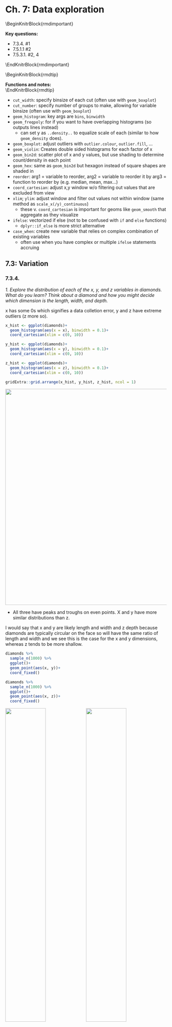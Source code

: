 


# Ch. 7: Data exploration

\BeginKnitrBlock{rmdimportant}<div class="rmdimportant">**Key questions:**  
  
* 7.3.4. #1
* 7.5.1.1 #2
* 7.5.3.1. #2, 4</div>\EndKnitrBlock{rmdimportant}

\BeginKnitrBlock{rmdtip}<div class="rmdtip">**Functions and notes:**</div>\EndKnitrBlock{rmdtip}

* `cut_width`: specify binsize of each cut (often use with `geom_boxplot`)
* `cut_number`:  specify number of groups to make, allowing for variable binsize (often use with `geom_boxplot`)
* `geom_histogram`: key args are `bins`, `binwidth`
* `geom_freqpoly`: for if you want to have overlapping histograms (so outputs lines instead)
    + can set y as `..density..` to equalize scale of each (similar to how `geom_density` does).
* `geom_boxplot`: adjust outliers with `outlier.colour`, `outlier.fill`, ...
* `geom_violin`: Creates double sided histograms for each factor of x
* `geom_bin2d`: scatter plot of x and y values, but use shading to determine count/density in each point
* `geom_hex`: same as `geom_bin2d` but hexagon instead of square shapes are shaded in
* `reorder`: arg1 = variable to reorder, arg2 = variable to reorder it by arg3 = function to reorder by (e.g. median, mean, max...)
* `coord_cartesian`: adjust x,y window w/o filtering out values that are excluded from view
* `xlim`; `ylim`: adjust window and filter out values not within window (same method as `scale_x(/y)_continuous`)
    + these v. `coord_cartesian` is important for geoms like `geom_smooth` that aggregate as they visualize
* `ifelse`: vectorized if else (not to be confused with `if` and `else` functions)
    + `dplyr::if_else` is more strict alternative
* `case_when`: create new variable that relies on complex combination of existing variables
    + often use when you have complex or multiple `ifelse` statements accruing

## 7.3: Variation

### 7.3.4.

*1. Explore the distribution of each of the x, y, and z variables in diamonds. What do you learn? Think about a diamond and how you might decide which dimension is the length, width, and depth.*  

x has some 0s which signifies a data colletion error, y and z have extreme outliers (z more so).


```r
x_hist <- ggplot(diamonds)+
  geom_histogram(aes(x = x), binwidth = 0.1)+
  coord_cartesian(xlim = c(0, 10))

y_hist <- ggplot(diamonds)+
  geom_histogram(aes(x = y), binwidth = 0.1)+
  coord_cartesian(xlim = c(0, 10))

z_hist <- ggplot(diamonds)+
  geom_histogram(aes(x = z), binwidth = 0.1)+
  coord_cartesian(xlim = c(0, 10))

gridExtra::grid.arrange(x_hist, y_hist, z_hist, ncol = 1)
```

<img src="07-exploratory-data-analysis_files/figure-html/unnamed-chunk-3-1.png" width="672" />

* All three have peaks and troughs on even points. X and y have more similar distributions than z.

I would say that x and y are likely length and width and z depth because diamonds are typically circular on the face so will have the same ratio of length and width and we see this is the case for the x and y dimensions, whereas z tends to be more shallow.

```r
diamonds %>% 
  sample_n(1000) %>% 
  ggplot()+
  geom_point(aes(x, y))+
  coord_fixed()

diamonds %>% 
  sample_n(1000) %>% 
  ggplot()+
  geom_point(aes(x, z))+
  coord_fixed()
```

<img src="07-exploratory-data-analysis_files/figure-html/unnamed-chunk-4-1.png" width="50%" /><img src="07-exploratory-data-analysis_files/figure-html/unnamed-chunk-4-2.png" width="50%" />

*2. Explore the distribution of price. Do you discover anything unusual or surprising? (Hint: Carefully think about the binwidth and make sure you try a wide range of values.)*  


```r
ggplot(diamonds)+
  geom_histogram(aes(x = price), binwidth=10)
```

<img src="07-exploratory-data-analysis_files/figure-html/unnamed-chunk-5-1.png" width="672" />

Price is right skewed.

Also notice that from ~1450 to ~1550 there are diamonds.


```r
ggplot(diamonds)+
  geom_histogram(aes(x = price), binwidth = 5)+coord_cartesian(xlim = c(1400,1600))
```

<img src="07-exploratory-data-analysis_files/figure-html/unnamed-chunk-6-1.png" width="672" />

*3. How many diamonds are 0.99 carat? How many are 1 carat? What do you think is the cause of the difference?*  


```r
filter(diamonds, carat == 0.99) %>% 
  count()
```

```
## # A tibble: 1 x 1
##       n
##   <int>
## 1    23
```

```r
filter(diamonds, carat == 1) %>% 
  count()
```

```
## # A tibble: 1 x 1
##       n
##   <int>
## 1  1558
```

For visual scale.

```r
ggplot(diamonds)+
  geom_histogram(aes(x=carat), binwidth=.01)+
  coord_cartesian(xlim=c(.99,1))
```

<img src="07-exploratory-data-analysis_files/figure-html/unnamed-chunk-8-1.png" width="672" />

The difference may be caused by jewlers rounding-up because people want to buy '1' carat diamonds not 0.99 carat diamonds. It could also be that some listings are simpoly only in integers^[not necessarily rounding one way or the other.].

*4.Compare and contrast `coord_cartesian()` vs `xlim()` or `ylim()` when zooming in on a histogram. What happens if you leave binwidth unset? What happens if you try and zoom so only half a bar shows?*  

`coord_cartesian` does not change data ust window view where as `xlim` and `ylim` will get rid of data outside of domain^[This is especially important when building things like boxplots whose graphs depend on all points in the graph.].


## 7.4: Missing values

### 7.4.1.

*1. What happens to missing values in a histogram? What happens to missing values in a bar chart? Why is there a difference?*  

With numeric data they both filter out NAs, though for categorical / character variables the `barplot` will create a seperate olumn with the category. This is because `NA` can just be thought of as another category though it is difficulty to place it within a distribution of values.

Treats these the same.

```r
mutate(diamonds, carattest=ifelse(carat<1.5 & carat>.7, NA, carat)) %>% 
  ggplot() +
  geom_histogram(aes(x=carattest))
```

```
## `stat_bin()` using `bins = 30`. Pick better value with `binwidth`.
```

```
## Warning: Removed 20543 rows containing non-finite values (stat_bin).
```

<img src="07-exploratory-data-analysis_files/figure-html/unnamed-chunk-9-1.png" width="672" />

```r
mutate(diamonds, carattest=ifelse(carat<1.5 & carat>.7, NA, color)) %>% 
  ggplot() +
  geom_bar(aes(x=carattest))
```

```
## Warning: Removed 20543 rows containing non-finite values (stat_count).
```

<img src="07-exploratory-data-analysis_files/figure-html/unnamed-chunk-9-2.png" width="672" />

For character than it creates a new bar for `NA`s

```r
mutate(diamonds, carattest=ifelse(carat<1.5 & carat>.7, NA, color)) %>% 
  ggplot() +
  geom_bar(aes(x = as.character(carattest)))
```

<img src="07-exploratory-data-analysis_files/figure-html/unnamed-chunk-10-1.png" width="672" />

*2. What does na.rm = TRUE do in `mean()` and `sum()`?*  
  
Filters it out of the vector of values.  

## 7.5: Covariation

### 7.5.1.1.

*1. Use what you've learned to improve the visualisation of the departure times of cancelled vs. non-cancelled flights.*  

Looks like while non-cancelled flights happen at similar frequency in mornings and evenings, cancelled flights happen at a greater frequency in the evenings.


```r
nycflights13::flights %>% 
  mutate(
    cancelled = is.na(dep_time),
    sched_hour = sched_dep_time %/% 100,
    sched_min = sched_dep_time %% 100,
    sched_dep_time = sched_hour + sched_min / 60
  ) %>% 
  ggplot(mapping = aes(x=sched_dep_time, y=..density..)) + 
  geom_freqpoly(mapping = aes(colour = cancelled), binwidth = .25)+
  xlim(c(5,25))
```

```
## Warning: Removed 1 rows containing non-finite values (stat_bin).
```

```
## Warning: Removed 4 rows containing missing values (geom_path).
```

<img src="07-exploratory-data-analysis_files/figure-html/unnamed-chunk-11-1.png" width="672" />

Let's look at the same plot but smooth the distributions to make the pattern easier to see.

```r
nycflights13::flights %>% 
  mutate(
    cancelled = is.na(dep_time),
    sched_hour = sched_dep_time %/% 100,
    sched_min = sched_dep_time %% 100,
    sched_dep_time = sched_hour + sched_min / 60
  ) %>% 
  ggplot(mapping = aes(x=sched_dep_time)) + 
  geom_density(mapping = aes(fill = cancelled), alpha = 0.30)+
  xlim(c(5,25))
```

```
## Warning: Removed 1 rows containing non-finite values (stat_density).
```

<img src="07-exploratory-data-analysis_files/figure-html/unnamed-chunk-12-1.png" width="672" />


*2.What variable in the diamonds dataset is most important for predicting the price of a diamond? How is that variable correlated with cut? Why does the combination of those two relationships lead to lower quality diamonds being more expensive?*  
  
`carat` is the most important for predicting price.

```r
cor(diamonds$price, select(diamonds, carat, depth, table, x, y, z))
```

```
##          carat      depth     table         x         y         z
## [1,] 0.9215913 -0.0106474 0.1271339 0.8844352 0.8654209 0.8612494
```

fair `cut` seem to associate with a higher `carat` thus while lower quality diamonds may be selling for more that is being driven by the `carat` of the diamond (the most important factor in `price`) and the quality simply cannot offset this.


```r
ggplot(data = diamonds, aes(x = cut, y = carat))+
  geom_boxplot()+
  coord_flip()
```

<img src="07-exploratory-data-analysis_files/figure-html/unnamed-chunk-14-1.png" width="672" />

*3.Install the `ggstance` package, and create a horizontal boxplot. How does this compare to using `coord_flip()`?*  


```r
ggplot(diamonds)+
  ggstance::geom_boxploth(aes(x = carat, y = cut))

ggplot(diamonds)+
  geom_boxplot(aes(x = cut, y = carat))+
  coord_flip()
```

<img src="07-exploratory-data-analysis_files/figure-html/unnamed-chunk-15-1.png" width="50%" /><img src="07-exploratory-data-analysis_files/figure-html/unnamed-chunk-15-2.png" width="50%" />

* Looks like it does the exact same thing as flipping `x` and `y` and using `coord_flip()`

*4. One problem with boxplots is that they were developed in an era of much smaller datasets and tend to display a prohibitively large number of "outlying values". One approach to remedy this problem is the letter value plot. Install the lvplot package, and try using `geom_lv()` to display the distribution of `price` vs `cut`. What do you learn? How do you interpret the plots?*  

I found [this](https://stats.stackexchange.com/questions/301159/understanding-and-interpreting-letter-value-boxplots) helpful  

This produces a 'letter-value' boxplot which means that in the first box you have the middle ~1/2 of data, then in the adoining boxes the next ~1/4, so within the middle 3 boxes you have the middle ~3/4 of data, next two boxes is ~7/8ths, then ~15/16th etc.


```r
set.seed(1234)
a <- diamonds %>% 
  ggplot()+
  lvplot::geom_lv(aes(x = cut, y = price))

set.seed(1234)
b <- diamonds %>% 
  ggplot()+
  geom_boxplot(aes(x = cut, y = price))
```

Perhaps a helpful way to understand this is to see what it looks like at different specified 'k' values (which)

You can see the letters when you add `fill = ..LV..` to the aesthetic.


```r
diamonds %>% 
  ggplot()+
  lvplot::geom_lv(aes(x = cut, y = price, alpha = ..LV..), fill = "blue")+
  scale_alpha_discrete(range = c(0.7, 0))
```

```
## Warning: Using alpha for a discrete variable is not advised.
```

```r
diamonds %>% 
  ggplot()+
  lvplot::geom_lv(aes(x = cut, y = price, fill = ..LV..))
```

<img src="07-exploratory-data-analysis_files/figure-html/unnamed-chunk-17-1.png" width="50%" /><img src="07-exploratory-data-analysis_files/figure-html/unnamed-chunk-17-2.png" width="50%" />

Letters represent 'median', 'fourths', 'eights'...

*5. Compare and contrast `geom_violin()` with a facetted `geom_histogram()`, or a coloured `geom_freqpoly()`. What are the pros and cons of each method?*  


```r
ggplot(diamonds,aes(x = cut, y = carat))+
  geom_violin()

ggplot(diamonds,aes(colour = cut, x = carat, y = ..density..))+
  geom_freqpoly()
```

```
## `stat_bin()` using `bins = 30`. Pick better value with `binwidth`.
```

```r
ggplot(diamonds, aes(x = carat, y = ..density..))+
  geom_histogram()+
  facet_wrap(~cut)
```

```
## `stat_bin()` using `bins = 30`. Pick better value with `binwidth`.
```

<img src="07-exploratory-data-analysis_files/figure-html/unnamed-chunk-18-1.png" width="33%" /><img src="07-exploratory-data-analysis_files/figure-html/unnamed-chunk-18-2.png" width="33%" /><img src="07-exploratory-data-analysis_files/figure-html/unnamed-chunk-18-3.png" width="33%" />

I like how `geom_freqpoly` has points directly overlaying but it can also be tough to read some, and the lines can overlap and be tough to tell apart, you also have to specify `density` for this and `geom_histogram` whereas for `geom_violin` it is the default. The tails in `geom_violin` can be easy to read but they also pull these for each of the of the values whereas by faceting `geomo_histogram` and setting `scales = "free"` you can have independent scales. I think the biggest advantage of the histogram is that it is the most familiar so people will know what you're looking at.

*6. If you have a small dataset, it's sometimes useful to use `geom_jitter()` to see the relationship between a continuous and categorical variable. The ggbeeswarm package provides a number of methods similar to `geom_jitter()`. List them and briefly describe what each one does.*  


```r
ggplot(mpg, aes(x = displ, y = cty, color = drv))+
  geom_point()    

ggplot(mpg, aes(x = displ, y = cty, color = drv))+
  geom_jitter()

ggplot(mpg, aes(x = displ, y = cty, color = drv))+
  geom_beeswarm()
```

```
## Warning in f(...): The default behavior of beeswarm has changed in version
## 0.6.0. In versions <0.6.0, this plot would have been dodged on the y-
## axis. In versions >=0.6.0, grouponX=FALSE must be explicitly set to group
## on y-axis. Please set grouponX=TRUE/FALSE to avoid this warning and ensure
## proper axis choice.
```

```r
ggplot(mpg, aes(x = displ, y = cty, color = drv))+
  geom_quasirandom()
```

```
## Warning in f(...): The default behavior of beeswarm has changed in version
## 0.6.0. In versions <0.6.0, this plot would have been dodged on the y-
## axis. In versions >=0.6.0, grouponX=FALSE must be explicitly set to group
## on y-axis. Please set grouponX=TRUE/FALSE to avoid this warning and ensure
## proper axis choice.
```

<img src="07-exploratory-data-analysis_files/figure-html/unnamed-chunk-19-1.png" width="25%" /><img src="07-exploratory-data-analysis_files/figure-html/unnamed-chunk-19-2.png" width="25%" /><img src="07-exploratory-data-analysis_files/figure-html/unnamed-chunk-19-3.png" width="25%" /><img src="07-exploratory-data-analysis_files/figure-html/unnamed-chunk-19-4.png" width="25%" />

`geom_jitter` is similar to `geom_point` but it provides random noise to the points. You can control these with the `width` and `height` arguments. This is valuable as it allows you to better see points that may overlap one another. `geom_beeswarm` adds variation in a uniform pattern by default across only the x-axis. `geom-quasirandom` also defaults to distributing the points across the x-axis however it produces quasi-random variation, <span style="color:green">'quasi'</span> because it looks as though points follow some interrelationship^[Would need to read documentation for details.] and if you run the plot multiple times you will get the exact same plot whereas for `geom_jitter` you will get a slightly different plot each time. To see the differences between `geom_beeswarm` and geom_quasirandom` it's helpful to look at the plots above, but holding the y value constant at 1.


```r
plot_orig <- ggplot(mpg, aes(x = displ, y = cty, color = drv))+
  geom_point()

plot_bees <- ggplot(mpg, aes(x = 1, y = cty, color = drv))+
  geom_beeswarm()

plot_quasi <- ggplot(mpg, aes(x = 1, y = cty, color = drv))+
  geom_quasirandom()

gridExtra::grid.arrange(plot_orig, plot_bees, plot_quasi, ncol = 1)
```

<img src="07-exploratory-data-analysis_files/figure-html/unnamed-chunk-20-1.png" width="672" />

### 7.5.2.1.

*1. How could you rescale the count dataset above to more clearly show the distribution of cut within colour, or colour within cut?*  
  
Proportion cut in color:  (change `group_by()` to `group_by(cut, color)` to set-up the converse)

```r
cut_in_color_graph <- diamonds %>% 
  group_by(color, cut) %>% 
  summarise(n = n()) %>% 
  mutate(proportion_cut_in_color = n/sum(n)) %>%
  ggplot(aes(x = color, y = cut))+
  geom_tile(aes(fill = proportion_cut_in_color))+
  labs(fill = "proportion\ncut in color")

cut_in_color_graph
```

<img src="07-exploratory-data-analysis_files/figure-html/unnamed-chunk-21-1.png" width="672" />

This makes it clear that `ideal` cuts dominate the proportions of multiple colors, not ust G ^[I though am only so-so about this visualization with `geom_tile`...]
  
*2. Use `geom_tile()` together with dplyr to explore how average flight delays vary by destination and month of year. What makes the plot difficult to read? How could you improve it?*

I improved the original graph by adding in a filter so that only destinations that received over 10000 flights were included:

```r
flights %>% 
  group_by(dest, month) %>% 
  summarise(delay_mean = mean(dep_delay, na.rm=TRUE), 
            n = n()) %>% 
  mutate(sum_n = sum(n)) %>% 
  select(dest, month, delay_mean, n, sum_n) %>% 
  as.data.frame() %>% 
  filter(dest == "ABQ") %>% 
  #the sum on n will be at the dest level here
  filter(sum_n > 30) %>% 
  ggplot(aes(x = as.factor(month), y = dest, fill = delay_mean))+
  geom_tile()
```

<img src="07-exploratory-data-analysis_files/figure-html/unnamed-chunk-22-1.png" width="672" />

Another way to improve it may be to group the destinations into regions. This also will prevent you from filtering out data. We aren't given region information, but we do have lat and long points in the `airports` dataset. See [Appendix] for notes  
  
*3. Why is it slightly better to use `aes(x = color, y = cut)` rather than `aes(x = cut, y = color)` in the example above?*  

If you're comparing the proportion of cut in color and want to be looking at how the specific cut proportion is changing, it may easier to view this while looking left to right vs. down to up. Compare the two plots below.


```r
cut_in_color_graph

cut_in_color_graph+
  coord_flip()
```

<img src="07-exploratory-data-analysis_files/figure-html/unnamed-chunk-23-1.png" width="50%" /><img src="07-exploratory-data-analysis_files/figure-html/unnamed-chunk-23-2.png" width="50%" />


### 7.5.3.

Two-d histograms

```r
smaller <- diamonds %>% 
  filter(carat < 3)

ggplot(data = smaller) +
  geom_hex(mapping = aes(x = carat, y = price))

#can change bin number
ggplot(data = smaller) +
  geom_bin2d(mapping = aes(x = carat, y = price), bins = c(30, 30))

# #or binwidth (roughly equivalent chart would be created)
# ggplot(data = smaller) +
#   geom_bin2d(mapping = aes(x = carat, y = price), binwidth = c(.1, 1000))
```

<img src="07-exploratory-data-analysis_files/figure-html/unnamed-chunk-24-1.png" width="50%" /><img src="07-exploratory-data-analysis_files/figure-html/unnamed-chunk-24-2.png" width="50%" />

Binned boxplots, violins, and lvs


```r
#split by width
ggplot(smaller, aes(x = carat, y = price))+
  geom_boxplot(aes(group = cut_width(carat, 0.1)))

#split to get approximately same number in each box with cut_number()
ggplot(smaller, aes(x = carat, y = price))+
  geom_boxplot(aes(group = cut_number(carat, 20)))
```

<img src="07-exploratory-data-analysis_files/figure-html/unnamed-chunk-25-1.png" width="50%" /><img src="07-exploratory-data-analysis_files/figure-html/unnamed-chunk-25-2.png" width="50%" />

These methods don't seem to work quite as well with violin plots or letter value plots:

```r
##violin
ggplot(smaller, aes(x = carat, y = price))+
  geom_violin(aes(group = cut_width(carat, 0.1)))

ggplot(smaller, aes(x = carat, y = price))+
  geom_violin(aes(group = cut_number(carat, 20)))

##letter value
ggplot(smaller, aes(x = carat, y = price))+
  lvplot::geom_lv(aes(group = cut_width(carat, 0.1)))

ggplot(smaller, aes(x = carat, y = price))+
  lvplot::geom_lv(aes(group = cut_number(carat, 20)))
```

<img src="07-exploratory-data-analysis_files/figure-html/unnamed-chunk-26-1.png" width="25%" /><img src="07-exploratory-data-analysis_files/figure-html/unnamed-chunk-26-2.png" width="25%" /><img src="07-exploratory-data-analysis_files/figure-html/unnamed-chunk-26-3.png" width="25%" /><img src="07-exploratory-data-analysis_files/figure-html/unnamed-chunk-26-4.png" width="25%" />

They look a little bit improved if you allow for fewer values per bin compared to the examples with `geom_boxplot()`


```r
ggplot(smaller, aes(x = carat, y = price))+
  geom_violin(aes(group = cut_number(carat, 10)))

ggplot(smaller, aes(x = carat, y = price))+
  geom_violin(aes(group = cut_width(carat, 0.25)))
```

<img src="07-exploratory-data-analysis_files/figure-html/unnamed-chunk-27-1.png" width="50%" /><img src="07-exploratory-data-analysis_files/figure-html/unnamed-chunk-27-2.png" width="50%" />

### 7.5.3.1.

*1. Instead of summarising the conditional distribution with a boxplot, you could use a frequency polygon. What do you need to consider when using `cut_width()` vs `cut_number()`? How does that impact a visualisation of the 2d distribution of carat and price?*  
  
You should keep in mind how many lines you are going to create, they may overlap each other and look busy if you're not careful.  
  

```r
ggplot(smaller, aes(x = price)) +
  geom_freqpoly(aes(colour = cut_number(carat, 10)))
```

```
## `stat_bin()` using `bins = 30`. Pick better value with `binwidth`.
```

<img src="07-exploratory-data-analysis_files/figure-html/unnamed-chunk-28-1.png" width="672" />

For the visualization below I wrapped it in the funciton `plotly::ggplotly()`. This funciton wraps your ggplot in html so that you can do things like hover over the points.

```r
p <- ggplot(smaller, aes(x=price))+
  geom_freqpoly(aes(colour = cut_width(carat, 0.25)))

plotly::ggplotly(p)
```

```
## `stat_bin()` using `bins = 30`. Pick better value with `binwidth`.
```

<!--html_preserve--><div id="htmlwidget-a092234a00f466fa8377" style="width:672px;height:480px;" class="plotly html-widget"></div>
<script type="application/json" data-for="htmlwidget-a092234a00f466fa8377">{"x":{"data":[{"x":[0,637.827586206897,1275.65517241379,1913.48275862069,2551.31034482759,3189.13793103448,3826.96551724138,4464.79310344828,5102.62068965517,5740.44827586207,6378.27586206897,7016.10344827586,7653.93103448276,8291.75862068965,8929.58620689655,9567.41379310345,10205.2413793103,10843.0689655172,11480.8965517241,12118.724137931,12756.5517241379,13394.3793103448,14032.2068965517,14670.0344827586,15307.8620689655,15945.6896551724,16583.5172413793,17221.3448275862,17859.1724137931,18497,19134.8275862069,19772.6551724138],"y":[0,10836,1175,8,5,0,0,0,0,0,0,0,0,0,0,0,0,0,0,0,0,0,0,0,0,0,0,0,0,0,0,0],"text":["cut_width(carat, 0.25): [0.125,0.375]<br />count:     0<br />price:     0.0000","cut_width(carat, 0.25): [0.125,0.375]<br />count: 10836<br />price:   637.8276","cut_width(carat, 0.25): [0.125,0.375]<br />count:  1175<br />price:  1275.6552","cut_width(carat, 0.25): [0.125,0.375]<br />count:     8<br />price:  1913.4828","cut_width(carat, 0.25): [0.125,0.375]<br />count:     5<br />price:  2551.3103","cut_width(carat, 0.25): [0.125,0.375]<br />count:     0<br />price:  3189.1379","cut_width(carat, 0.25): [0.125,0.375]<br />count:     0<br />price:  3826.9655","cut_width(carat, 0.25): [0.125,0.375]<br />count:     0<br />price:  4464.7931","cut_width(carat, 0.25): [0.125,0.375]<br />count:     0<br />price:  5102.6207","cut_width(carat, 0.25): [0.125,0.375]<br />count:     0<br />price:  5740.4483","cut_width(carat, 0.25): [0.125,0.375]<br />count:     0<br />price:  6378.2759","cut_width(carat, 0.25): [0.125,0.375]<br />count:     0<br />price:  7016.1034","cut_width(carat, 0.25): [0.125,0.375]<br />count:     0<br />price:  7653.9310","cut_width(carat, 0.25): [0.125,0.375]<br />count:     0<br />price:  8291.7586","cut_width(carat, 0.25): [0.125,0.375]<br />count:     0<br />price:  8929.5862","cut_width(carat, 0.25): [0.125,0.375]<br />count:     0<br />price:  9567.4138","cut_width(carat, 0.25): [0.125,0.375]<br />count:     0<br />price: 10205.2414","cut_width(carat, 0.25): [0.125,0.375]<br />count:     0<br />price: 10843.0690","cut_width(carat, 0.25): [0.125,0.375]<br />count:     0<br />price: 11480.8966","cut_width(carat, 0.25): [0.125,0.375]<br />count:     0<br />price: 12118.7241","cut_width(carat, 0.25): [0.125,0.375]<br />count:     0<br />price: 12756.5517","cut_width(carat, 0.25): [0.125,0.375]<br />count:     0<br />price: 13394.3793","cut_width(carat, 0.25): [0.125,0.375]<br />count:     0<br />price: 14032.2069","cut_width(carat, 0.25): [0.125,0.375]<br />count:     0<br />price: 14670.0345","cut_width(carat, 0.25): [0.125,0.375]<br />count:     0<br />price: 15307.8621","cut_width(carat, 0.25): [0.125,0.375]<br />count:     0<br />price: 15945.6897","cut_width(carat, 0.25): [0.125,0.375]<br />count:     0<br />price: 16583.5172","cut_width(carat, 0.25): [0.125,0.375]<br />count:     0<br />price: 17221.3448","cut_width(carat, 0.25): [0.125,0.375]<br />count:     0<br />price: 17859.1724","cut_width(carat, 0.25): [0.125,0.375]<br />count:     0<br />price: 18497.0000","cut_width(carat, 0.25): [0.125,0.375]<br />count:     0<br />price: 19134.8276","cut_width(carat, 0.25): [0.125,0.375]<br />count:     0<br />price: 19772.6552"],"type":"scatter","mode":"lines","line":{"width":1.88976377952756,"color":"rgba(248,118,109,1)","dash":"solid"},"hoveron":"points","name":"[0.125,0.375]","legendgroup":"[0.125,0.375]","showlegend":true,"xaxis":"x","yaxis":"y","hoverinfo":"text","frame":null},{"x":[0,637.827586206897,1275.65517241379,1913.48275862069,2551.31034482759,3189.13793103448,3826.96551724138,4464.79310344828,5102.62068965517,5740.44827586207,6378.27586206897,7016.10344827586,7653.93103448276,8291.75862068965,8929.58620689655,9567.41379310345,10205.2413793103,10843.0689655172,11480.8965517241,12118.724137931,12756.5517241379,13394.3793103448,14032.2068965517,14670.0344827586,15307.8620689655,15945.6896551724,16583.5172413793,17221.3448275862,17859.1724137931,18497,19134.8275862069,19772.6551724138],"y":[0,2789,5520,3758,572,95,17,11,1,0,0,0,0,0,0,0,0,0,0,0,0,0,0,0,0,0,0,0,0,0,0,0],"text":["cut_width(carat, 0.25): (0.375,0.625]<br />count:     0<br />price:     0.0000","cut_width(carat, 0.25): (0.375,0.625]<br />count:  2789<br />price:   637.8276","cut_width(carat, 0.25): (0.375,0.625]<br />count:  5520<br />price:  1275.6552","cut_width(carat, 0.25): (0.375,0.625]<br />count:  3758<br />price:  1913.4828","cut_width(carat, 0.25): (0.375,0.625]<br />count:   572<br />price:  2551.3103","cut_width(carat, 0.25): (0.375,0.625]<br />count:    95<br />price:  3189.1379","cut_width(carat, 0.25): (0.375,0.625]<br />count:    17<br />price:  3826.9655","cut_width(carat, 0.25): (0.375,0.625]<br />count:    11<br />price:  4464.7931","cut_width(carat, 0.25): (0.375,0.625]<br />count:     1<br />price:  5102.6207","cut_width(carat, 0.25): (0.375,0.625]<br />count:     0<br />price:  5740.4483","cut_width(carat, 0.25): (0.375,0.625]<br />count:     0<br />price:  6378.2759","cut_width(carat, 0.25): (0.375,0.625]<br />count:     0<br />price:  7016.1034","cut_width(carat, 0.25): (0.375,0.625]<br />count:     0<br />price:  7653.9310","cut_width(carat, 0.25): (0.375,0.625]<br />count:     0<br />price:  8291.7586","cut_width(carat, 0.25): (0.375,0.625]<br />count:     0<br />price:  8929.5862","cut_width(carat, 0.25): (0.375,0.625]<br />count:     0<br />price:  9567.4138","cut_width(carat, 0.25): (0.375,0.625]<br />count:     0<br />price: 10205.2414","cut_width(carat, 0.25): (0.375,0.625]<br />count:     0<br />price: 10843.0690","cut_width(carat, 0.25): (0.375,0.625]<br />count:     0<br />price: 11480.8966","cut_width(carat, 0.25): (0.375,0.625]<br />count:     0<br />price: 12118.7241","cut_width(carat, 0.25): (0.375,0.625]<br />count:     0<br />price: 12756.5517","cut_width(carat, 0.25): (0.375,0.625]<br />count:     0<br />price: 13394.3793","cut_width(carat, 0.25): (0.375,0.625]<br />count:     0<br />price: 14032.2069","cut_width(carat, 0.25): (0.375,0.625]<br />count:     0<br />price: 14670.0345","cut_width(carat, 0.25): (0.375,0.625]<br />count:     0<br />price: 15307.8621","cut_width(carat, 0.25): (0.375,0.625]<br />count:     0<br />price: 15945.6897","cut_width(carat, 0.25): (0.375,0.625]<br />count:     0<br />price: 16583.5172","cut_width(carat, 0.25): (0.375,0.625]<br />count:     0<br />price: 17221.3448","cut_width(carat, 0.25): (0.375,0.625]<br />count:     0<br />price: 17859.1724","cut_width(carat, 0.25): (0.375,0.625]<br />count:     0<br />price: 18497.0000","cut_width(carat, 0.25): (0.375,0.625]<br />count:     0<br />price: 19134.8276","cut_width(carat, 0.25): (0.375,0.625]<br />count:     0<br />price: 19772.6552"],"type":"scatter","mode":"lines","line":{"width":1.88976377952756,"color":"rgba(219,142,0,1)","dash":"solid"},"hoveron":"points","name":"(0.375,0.625]","legendgroup":"(0.375,0.625]","showlegend":true,"xaxis":"x","yaxis":"y","hoverinfo":"text","frame":null},{"x":[0,637.827586206897,1275.65517241379,1913.48275862069,2551.31034482759,3189.13793103448,3826.96551724138,4464.79310344828,5102.62068965517,5740.44827586207,6378.27586206897,7016.10344827586,7653.93103448276,8291.75862068965,8929.58620689655,9567.41379310345,10205.2413793103,10843.0689655172,11480.8965517241,12118.724137931,12756.5517241379,13394.3793103448,14032.2068965517,14670.0344827586,15307.8620689655,15945.6896551724,16583.5172413793,17221.3448275862,17859.1724137931,18497,19134.8275862069,19772.6551724138],"y":[0,7,110,1400,3236,1781,547,142,45,10,5,2,1,0,0,0,0,0,0,0,0,0,0,0,0,0,0,0,0,0,0,0],"text":["cut_width(carat, 0.25): (0.625,0.875]<br />count:     0<br />price:     0.0000","cut_width(carat, 0.25): (0.625,0.875]<br />count:     7<br />price:   637.8276","cut_width(carat, 0.25): (0.625,0.875]<br />count:   110<br />price:  1275.6552","cut_width(carat, 0.25): (0.625,0.875]<br />count:  1400<br />price:  1913.4828","cut_width(carat, 0.25): (0.625,0.875]<br />count:  3236<br />price:  2551.3103","cut_width(carat, 0.25): (0.625,0.875]<br />count:  1781<br />price:  3189.1379","cut_width(carat, 0.25): (0.625,0.875]<br />count:   547<br />price:  3826.9655","cut_width(carat, 0.25): (0.625,0.875]<br />count:   142<br />price:  4464.7931","cut_width(carat, 0.25): (0.625,0.875]<br />count:    45<br />price:  5102.6207","cut_width(carat, 0.25): (0.625,0.875]<br />count:    10<br />price:  5740.4483","cut_width(carat, 0.25): (0.625,0.875]<br />count:     5<br />price:  6378.2759","cut_width(carat, 0.25): (0.625,0.875]<br />count:     2<br />price:  7016.1034","cut_width(carat, 0.25): (0.625,0.875]<br />count:     1<br />price:  7653.9310","cut_width(carat, 0.25): (0.625,0.875]<br />count:     0<br />price:  8291.7586","cut_width(carat, 0.25): (0.625,0.875]<br />count:     0<br />price:  8929.5862","cut_width(carat, 0.25): (0.625,0.875]<br />count:     0<br />price:  9567.4138","cut_width(carat, 0.25): (0.625,0.875]<br />count:     0<br />price: 10205.2414","cut_width(carat, 0.25): (0.625,0.875]<br />count:     0<br />price: 10843.0690","cut_width(carat, 0.25): (0.625,0.875]<br />count:     0<br />price: 11480.8966","cut_width(carat, 0.25): (0.625,0.875]<br />count:     0<br />price: 12118.7241","cut_width(carat, 0.25): (0.625,0.875]<br />count:     0<br />price: 12756.5517","cut_width(carat, 0.25): (0.625,0.875]<br />count:     0<br />price: 13394.3793","cut_width(carat, 0.25): (0.625,0.875]<br />count:     0<br />price: 14032.2069","cut_width(carat, 0.25): (0.625,0.875]<br />count:     0<br />price: 14670.0345","cut_width(carat, 0.25): (0.625,0.875]<br />count:     0<br />price: 15307.8621","cut_width(carat, 0.25): (0.625,0.875]<br />count:     0<br />price: 15945.6897","cut_width(carat, 0.25): (0.625,0.875]<br />count:     0<br />price: 16583.5172","cut_width(carat, 0.25): (0.625,0.875]<br />count:     0<br />price: 17221.3448","cut_width(carat, 0.25): (0.625,0.875]<br />count:     0<br />price: 17859.1724","cut_width(carat, 0.25): (0.625,0.875]<br />count:     0<br />price: 18497.0000","cut_width(carat, 0.25): (0.625,0.875]<br />count:     0<br />price: 19134.8276","cut_width(carat, 0.25): (0.625,0.875]<br />count:     0<br />price: 19772.6552"],"type":"scatter","mode":"lines","line":{"width":1.88976377952756,"color":"rgba(174,162,0,1)","dash":"solid"},"hoveron":"points","name":"(0.625,0.875]","legendgroup":"(0.625,0.875]","showlegend":true,"xaxis":"x","yaxis":"y","hoverinfo":"text","frame":null},{"x":[0,637.827586206897,1275.65517241379,1913.48275862069,2551.31034482759,3189.13793103448,3826.96551724138,4464.79310344828,5102.62068965517,5740.44827586207,6378.27586206897,7016.10344827586,7653.93103448276,8291.75862068965,8929.58620689655,9567.41379310345,10205.2413793103,10843.0689655172,11480.8965517241,12118.724137931,12756.5517241379,13394.3793103448,14032.2068965517,14670.0344827586,15307.8620689655,15945.6896551724,16583.5172413793,17221.3448275862,17859.1724137931,18497,19134.8275862069,19772.6551724138],"y":[0,0,4,60,218,895,1957,2553,1647,989,832,559,421,222,202,109,85,70,42,19,12,5,2,6,9,6,2,2,3,3,0,0],"text":["cut_width(carat, 0.25): (0.875,1.12]<br />count:     0<br />price:     0.0000","cut_width(carat, 0.25): (0.875,1.12]<br />count:     0<br />price:   637.8276","cut_width(carat, 0.25): (0.875,1.12]<br />count:     4<br />price:  1275.6552","cut_width(carat, 0.25): (0.875,1.12]<br />count:    60<br />price:  1913.4828","cut_width(carat, 0.25): (0.875,1.12]<br />count:   218<br />price:  2551.3103","cut_width(carat, 0.25): (0.875,1.12]<br />count:   895<br />price:  3189.1379","cut_width(carat, 0.25): (0.875,1.12]<br />count:  1957<br />price:  3826.9655","cut_width(carat, 0.25): (0.875,1.12]<br />count:  2553<br />price:  4464.7931","cut_width(carat, 0.25): (0.875,1.12]<br />count:  1647<br />price:  5102.6207","cut_width(carat, 0.25): (0.875,1.12]<br />count:   989<br />price:  5740.4483","cut_width(carat, 0.25): (0.875,1.12]<br />count:   832<br />price:  6378.2759","cut_width(carat, 0.25): (0.875,1.12]<br />count:   559<br />price:  7016.1034","cut_width(carat, 0.25): (0.875,1.12]<br />count:   421<br />price:  7653.9310","cut_width(carat, 0.25): (0.875,1.12]<br />count:   222<br />price:  8291.7586","cut_width(carat, 0.25): (0.875,1.12]<br />count:   202<br />price:  8929.5862","cut_width(carat, 0.25): (0.875,1.12]<br />count:   109<br />price:  9567.4138","cut_width(carat, 0.25): (0.875,1.12]<br />count:    85<br />price: 10205.2414","cut_width(carat, 0.25): (0.875,1.12]<br />count:    70<br />price: 10843.0690","cut_width(carat, 0.25): (0.875,1.12]<br />count:    42<br />price: 11480.8966","cut_width(carat, 0.25): (0.875,1.12]<br />count:    19<br />price: 12118.7241","cut_width(carat, 0.25): (0.875,1.12]<br />count:    12<br />price: 12756.5517","cut_width(carat, 0.25): (0.875,1.12]<br />count:     5<br />price: 13394.3793","cut_width(carat, 0.25): (0.875,1.12]<br />count:     2<br />price: 14032.2069","cut_width(carat, 0.25): (0.875,1.12]<br />count:     6<br />price: 14670.0345","cut_width(carat, 0.25): (0.875,1.12]<br />count:     9<br />price: 15307.8621","cut_width(carat, 0.25): (0.875,1.12]<br />count:     6<br />price: 15945.6897","cut_width(carat, 0.25): (0.875,1.12]<br />count:     2<br />price: 16583.5172","cut_width(carat, 0.25): (0.875,1.12]<br />count:     2<br />price: 17221.3448","cut_width(carat, 0.25): (0.875,1.12]<br />count:     3<br />price: 17859.1724","cut_width(carat, 0.25): (0.875,1.12]<br />count:     3<br />price: 18497.0000","cut_width(carat, 0.25): (0.875,1.12]<br />count:     0<br />price: 19134.8276","cut_width(carat, 0.25): (0.875,1.12]<br />count:     0<br />price: 19772.6552"],"type":"scatter","mode":"lines","line":{"width":1.88976377952756,"color":"rgba(100,178,0,1)","dash":"solid"},"hoveron":"points","name":"(0.875,1.12]","legendgroup":"(0.875,1.12]","showlegend":true,"xaxis":"x","yaxis":"y","hoverinfo":"text","frame":null},{"x":[0,637.827586206897,1275.65517241379,1913.48275862069,2551.31034482759,3189.13793103448,3826.96551724138,4464.79310344828,5102.62068965517,5740.44827586207,6378.27586206897,7016.10344827586,7653.93103448276,8291.75862068965,8929.58620689655,9567.41379310345,10205.2413793103,10843.0689655172,11480.8965517241,12118.724137931,12756.5517241379,13394.3793103448,14032.2068965517,14670.0344827586,15307.8620689655,15945.6896551724,16583.5172413793,17221.3448275862,17859.1724137931,18497,19134.8275862069,19772.6551724138],"y":[0,0,0,0,20,34,146,379,697,694,553,423,271,245,228,186,158,123,75,50,43,30,16,12,10,9,1,4,3,2,0,0],"text":["cut_width(carat, 0.25): (1.12,1.38]<br />count:     0<br />price:     0.0000","cut_width(carat, 0.25): (1.12,1.38]<br />count:     0<br />price:   637.8276","cut_width(carat, 0.25): (1.12,1.38]<br />count:     0<br />price:  1275.6552","cut_width(carat, 0.25): (1.12,1.38]<br />count:     0<br />price:  1913.4828","cut_width(carat, 0.25): (1.12,1.38]<br />count:    20<br />price:  2551.3103","cut_width(carat, 0.25): (1.12,1.38]<br />count:    34<br />price:  3189.1379","cut_width(carat, 0.25): (1.12,1.38]<br />count:   146<br />price:  3826.9655","cut_width(carat, 0.25): (1.12,1.38]<br />count:   379<br />price:  4464.7931","cut_width(carat, 0.25): (1.12,1.38]<br />count:   697<br />price:  5102.6207","cut_width(carat, 0.25): (1.12,1.38]<br />count:   694<br />price:  5740.4483","cut_width(carat, 0.25): (1.12,1.38]<br />count:   553<br />price:  6378.2759","cut_width(carat, 0.25): (1.12,1.38]<br />count:   423<br />price:  7016.1034","cut_width(carat, 0.25): (1.12,1.38]<br />count:   271<br />price:  7653.9310","cut_width(carat, 0.25): (1.12,1.38]<br />count:   245<br />price:  8291.7586","cut_width(carat, 0.25): (1.12,1.38]<br />count:   228<br />price:  8929.5862","cut_width(carat, 0.25): (1.12,1.38]<br />count:   186<br />price:  9567.4138","cut_width(carat, 0.25): (1.12,1.38]<br />count:   158<br />price: 10205.2414","cut_width(carat, 0.25): (1.12,1.38]<br />count:   123<br />price: 10843.0690","cut_width(carat, 0.25): (1.12,1.38]<br />count:    75<br />price: 11480.8966","cut_width(carat, 0.25): (1.12,1.38]<br />count:    50<br />price: 12118.7241","cut_width(carat, 0.25): (1.12,1.38]<br />count:    43<br />price: 12756.5517","cut_width(carat, 0.25): (1.12,1.38]<br />count:    30<br />price: 13394.3793","cut_width(carat, 0.25): (1.12,1.38]<br />count:    16<br />price: 14032.2069","cut_width(carat, 0.25): (1.12,1.38]<br />count:    12<br />price: 14670.0345","cut_width(carat, 0.25): (1.12,1.38]<br />count:    10<br />price: 15307.8621","cut_width(carat, 0.25): (1.12,1.38]<br />count:     9<br />price: 15945.6897","cut_width(carat, 0.25): (1.12,1.38]<br />count:     1<br />price: 16583.5172","cut_width(carat, 0.25): (1.12,1.38]<br />count:     4<br />price: 17221.3448","cut_width(carat, 0.25): (1.12,1.38]<br />count:     3<br />price: 17859.1724","cut_width(carat, 0.25): (1.12,1.38]<br />count:     2<br />price: 18497.0000","cut_width(carat, 0.25): (1.12,1.38]<br />count:     0<br />price: 19134.8276","cut_width(carat, 0.25): (1.12,1.38]<br />count:     0<br />price: 19772.6552"],"type":"scatter","mode":"lines","line":{"width":1.88976377952756,"color":"rgba(0,189,92,1)","dash":"solid"},"hoveron":"points","name":"(1.12,1.38]","legendgroup":"(1.12,1.38]","showlegend":true,"xaxis":"x","yaxis":"y","hoverinfo":"text","frame":null},{"x":[0,637.827586206897,1275.65517241379,1913.48275862069,2551.31034482759,3189.13793103448,3826.96551724138,4464.79310344828,5102.62068965517,5740.44827586207,6378.27586206897,7016.10344827586,7653.93103448276,8291.75862068965,8929.58620689655,9567.41379310345,10205.2413793103,10843.0689655172,11480.8965517241,12118.724137931,12756.5517241379,13394.3793103448,14032.2068965517,14670.0344827586,15307.8620689655,15945.6896551724,16583.5172413793,17221.3448275862,17859.1724137931,18497,19134.8275862069,19772.6551724138],"y":[0,0,0,0,0,8,20,21,34,53,119,178,292,285,327,289,274,261,263,180,166,126,138,111,85,59,46,32,16,15,0,0],"text":["cut_width(carat, 0.25): (1.38,1.62]<br />count:     0<br />price:     0.0000","cut_width(carat, 0.25): (1.38,1.62]<br />count:     0<br />price:   637.8276","cut_width(carat, 0.25): (1.38,1.62]<br />count:     0<br />price:  1275.6552","cut_width(carat, 0.25): (1.38,1.62]<br />count:     0<br />price:  1913.4828","cut_width(carat, 0.25): (1.38,1.62]<br />count:     0<br />price:  2551.3103","cut_width(carat, 0.25): (1.38,1.62]<br />count:     8<br />price:  3189.1379","cut_width(carat, 0.25): (1.38,1.62]<br />count:    20<br />price:  3826.9655","cut_width(carat, 0.25): (1.38,1.62]<br />count:    21<br />price:  4464.7931","cut_width(carat, 0.25): (1.38,1.62]<br />count:    34<br />price:  5102.6207","cut_width(carat, 0.25): (1.38,1.62]<br />count:    53<br />price:  5740.4483","cut_width(carat, 0.25): (1.38,1.62]<br />count:   119<br />price:  6378.2759","cut_width(carat, 0.25): (1.38,1.62]<br />count:   178<br />price:  7016.1034","cut_width(carat, 0.25): (1.38,1.62]<br />count:   292<br />price:  7653.9310","cut_width(carat, 0.25): (1.38,1.62]<br />count:   285<br />price:  8291.7586","cut_width(carat, 0.25): (1.38,1.62]<br />count:   327<br />price:  8929.5862","cut_width(carat, 0.25): (1.38,1.62]<br />count:   289<br />price:  9567.4138","cut_width(carat, 0.25): (1.38,1.62]<br />count:   274<br />price: 10205.2414","cut_width(carat, 0.25): (1.38,1.62]<br />count:   261<br />price: 10843.0690","cut_width(carat, 0.25): (1.38,1.62]<br />count:   263<br />price: 11480.8966","cut_width(carat, 0.25): (1.38,1.62]<br />count:   180<br />price: 12118.7241","cut_width(carat, 0.25): (1.38,1.62]<br />count:   166<br />price: 12756.5517","cut_width(carat, 0.25): (1.38,1.62]<br />count:   126<br />price: 13394.3793","cut_width(carat, 0.25): (1.38,1.62]<br />count:   138<br />price: 14032.2069","cut_width(carat, 0.25): (1.38,1.62]<br />count:   111<br />price: 14670.0345","cut_width(carat, 0.25): (1.38,1.62]<br />count:    85<br />price: 15307.8621","cut_width(carat, 0.25): (1.38,1.62]<br />count:    59<br />price: 15945.6897","cut_width(carat, 0.25): (1.38,1.62]<br />count:    46<br />price: 16583.5172","cut_width(carat, 0.25): (1.38,1.62]<br />count:    32<br />price: 17221.3448","cut_width(carat, 0.25): (1.38,1.62]<br />count:    16<br />price: 17859.1724","cut_width(carat, 0.25): (1.38,1.62]<br />count:    15<br />price: 18497.0000","cut_width(carat, 0.25): (1.38,1.62]<br />count:     0<br />price: 19134.8276","cut_width(carat, 0.25): (1.38,1.62]<br />count:     0<br />price: 19772.6552"],"type":"scatter","mode":"lines","line":{"width":1.88976377952756,"color":"rgba(0,193,167,1)","dash":"solid"},"hoveron":"points","name":"(1.38,1.62]","legendgroup":"(1.38,1.62]","showlegend":true,"xaxis":"x","yaxis":"y","hoverinfo":"text","frame":null},{"x":[0,637.827586206897,1275.65517241379,1913.48275862069,2551.31034482759,3189.13793103448,3826.96551724138,4464.79310344828,5102.62068965517,5740.44827586207,6378.27586206897,7016.10344827586,7653.93103448276,8291.75862068965,8929.58620689655,9567.41379310345,10205.2413793103,10843.0689655172,11480.8965517241,12118.724137931,12756.5517241379,13394.3793103448,14032.2068965517,14670.0344827586,15307.8620689655,15945.6896551724,16583.5172413793,17221.3448275862,17859.1724137931,18497,19134.8275862069,19772.6551724138],"y":[0,0,0,0,0,0,0,1,6,11,9,24,34,31,57,66,68,82,68,75,62,65,46,33,29,35,25,37,26,22,0,0],"text":["cut_width(carat, 0.25): (1.62,1.88]<br />count:     0<br />price:     0.0000","cut_width(carat, 0.25): (1.62,1.88]<br />count:     0<br />price:   637.8276","cut_width(carat, 0.25): (1.62,1.88]<br />count:     0<br />price:  1275.6552","cut_width(carat, 0.25): (1.62,1.88]<br />count:     0<br />price:  1913.4828","cut_width(carat, 0.25): (1.62,1.88]<br />count:     0<br />price:  2551.3103","cut_width(carat, 0.25): (1.62,1.88]<br />count:     0<br />price:  3189.1379","cut_width(carat, 0.25): (1.62,1.88]<br />count:     0<br />price:  3826.9655","cut_width(carat, 0.25): (1.62,1.88]<br />count:     1<br />price:  4464.7931","cut_width(carat, 0.25): (1.62,1.88]<br />count:     6<br />price:  5102.6207","cut_width(carat, 0.25): (1.62,1.88]<br />count:    11<br />price:  5740.4483","cut_width(carat, 0.25): (1.62,1.88]<br />count:     9<br />price:  6378.2759","cut_width(carat, 0.25): (1.62,1.88]<br />count:    24<br />price:  7016.1034","cut_width(carat, 0.25): (1.62,1.88]<br />count:    34<br />price:  7653.9310","cut_width(carat, 0.25): (1.62,1.88]<br />count:    31<br />price:  8291.7586","cut_width(carat, 0.25): (1.62,1.88]<br />count:    57<br />price:  8929.5862","cut_width(carat, 0.25): (1.62,1.88]<br />count:    66<br />price:  9567.4138","cut_width(carat, 0.25): (1.62,1.88]<br />count:    68<br />price: 10205.2414","cut_width(carat, 0.25): (1.62,1.88]<br />count:    82<br />price: 10843.0690","cut_width(carat, 0.25): (1.62,1.88]<br />count:    68<br />price: 11480.8966","cut_width(carat, 0.25): (1.62,1.88]<br />count:    75<br />price: 12118.7241","cut_width(carat, 0.25): (1.62,1.88]<br />count:    62<br />price: 12756.5517","cut_width(carat, 0.25): (1.62,1.88]<br />count:    65<br />price: 13394.3793","cut_width(carat, 0.25): (1.62,1.88]<br />count:    46<br />price: 14032.2069","cut_width(carat, 0.25): (1.62,1.88]<br />count:    33<br />price: 14670.0345","cut_width(carat, 0.25): (1.62,1.88]<br />count:    29<br />price: 15307.8621","cut_width(carat, 0.25): (1.62,1.88]<br />count:    35<br />price: 15945.6897","cut_width(carat, 0.25): (1.62,1.88]<br />count:    25<br />price: 16583.5172","cut_width(carat, 0.25): (1.62,1.88]<br />count:    37<br />price: 17221.3448","cut_width(carat, 0.25): (1.62,1.88]<br />count:    26<br />price: 17859.1724","cut_width(carat, 0.25): (1.62,1.88]<br />count:    22<br />price: 18497.0000","cut_width(carat, 0.25): (1.62,1.88]<br />count:     0<br />price: 19134.8276","cut_width(carat, 0.25): (1.62,1.88]<br />count:     0<br />price: 19772.6552"],"type":"scatter","mode":"lines","line":{"width":1.88976377952756,"color":"rgba(0,186,222,1)","dash":"solid"},"hoveron":"points","name":"(1.62,1.88]","legendgroup":"(1.62,1.88]","showlegend":true,"xaxis":"x","yaxis":"y","hoverinfo":"text","frame":null},{"x":[0,637.827586206897,1275.65517241379,1913.48275862069,2551.31034482759,3189.13793103448,3826.96551724138,4464.79310344828,5102.62068965517,5740.44827586207,6378.27586206897,7016.10344827586,7653.93103448276,8291.75862068965,8929.58620689655,9567.41379310345,10205.2413793103,10843.0689655172,11480.8965517241,12118.724137931,12756.5517241379,13394.3793103448,14032.2068965517,14670.0344827586,15307.8620689655,15945.6896551724,16583.5172413793,17221.3448275862,17859.1724137931,18497,19134.8275862069,19772.6551724138],"y":[0,0,0,0,0,0,0,0,3,7,17,9,5,8,8,27,25,41,61,106,120,117,100,104,125,140,142,120,129,115,1,0],"text":["cut_width(carat, 0.25): (1.88,2.12]<br />count:     0<br />price:     0.0000","cut_width(carat, 0.25): (1.88,2.12]<br />count:     0<br />price:   637.8276","cut_width(carat, 0.25): (1.88,2.12]<br />count:     0<br />price:  1275.6552","cut_width(carat, 0.25): (1.88,2.12]<br />count:     0<br />price:  1913.4828","cut_width(carat, 0.25): (1.88,2.12]<br />count:     0<br />price:  2551.3103","cut_width(carat, 0.25): (1.88,2.12]<br />count:     0<br />price:  3189.1379","cut_width(carat, 0.25): (1.88,2.12]<br />count:     0<br />price:  3826.9655","cut_width(carat, 0.25): (1.88,2.12]<br />count:     0<br />price:  4464.7931","cut_width(carat, 0.25): (1.88,2.12]<br />count:     3<br />price:  5102.6207","cut_width(carat, 0.25): (1.88,2.12]<br />count:     7<br />price:  5740.4483","cut_width(carat, 0.25): (1.88,2.12]<br />count:    17<br />price:  6378.2759","cut_width(carat, 0.25): (1.88,2.12]<br />count:     9<br />price:  7016.1034","cut_width(carat, 0.25): (1.88,2.12]<br />count:     5<br />price:  7653.9310","cut_width(carat, 0.25): (1.88,2.12]<br />count:     8<br />price:  8291.7586","cut_width(carat, 0.25): (1.88,2.12]<br />count:     8<br />price:  8929.5862","cut_width(carat, 0.25): (1.88,2.12]<br />count:    27<br />price:  9567.4138","cut_width(carat, 0.25): (1.88,2.12]<br />count:    25<br />price: 10205.2414","cut_width(carat, 0.25): (1.88,2.12]<br />count:    41<br />price: 10843.0690","cut_width(carat, 0.25): (1.88,2.12]<br />count:    61<br />price: 11480.8966","cut_width(carat, 0.25): (1.88,2.12]<br />count:   106<br />price: 12118.7241","cut_width(carat, 0.25): (1.88,2.12]<br />count:   120<br />price: 12756.5517","cut_width(carat, 0.25): (1.88,2.12]<br />count:   117<br />price: 13394.3793","cut_width(carat, 0.25): (1.88,2.12]<br />count:   100<br />price: 14032.2069","cut_width(carat, 0.25): (1.88,2.12]<br />count:   104<br />price: 14670.0345","cut_width(carat, 0.25): (1.88,2.12]<br />count:   125<br />price: 15307.8621","cut_width(carat, 0.25): (1.88,2.12]<br />count:   140<br />price: 15945.6897","cut_width(carat, 0.25): (1.88,2.12]<br />count:   142<br />price: 16583.5172","cut_width(carat, 0.25): (1.88,2.12]<br />count:   120<br />price: 17221.3448","cut_width(carat, 0.25): (1.88,2.12]<br />count:   129<br />price: 17859.1724","cut_width(carat, 0.25): (1.88,2.12]<br />count:   115<br />price: 18497.0000","cut_width(carat, 0.25): (1.88,2.12]<br />count:     1<br />price: 19134.8276","cut_width(carat, 0.25): (1.88,2.12]<br />count:     0<br />price: 19772.6552"],"type":"scatter","mode":"lines","line":{"width":1.88976377952756,"color":"rgba(0,166,255,1)","dash":"solid"},"hoveron":"points","name":"(1.88,2.12]","legendgroup":"(1.88,2.12]","showlegend":true,"xaxis":"x","yaxis":"y","hoverinfo":"text","frame":null},{"x":[0,637.827586206897,1275.65517241379,1913.48275862069,2551.31034482759,3189.13793103448,3826.96551724138,4464.79310344828,5102.62068965517,5740.44827586207,6378.27586206897,7016.10344827586,7653.93103448276,8291.75862068965,8929.58620689655,9567.41379310345,10205.2413793103,10843.0689655172,11480.8965517241,12118.724137931,12756.5517241379,13394.3793103448,14032.2068965517,14670.0344827586,15307.8620689655,15945.6896551724,16583.5172413793,17221.3448275862,17859.1724137931,18497,19134.8275862069,19772.6551724138],"y":[0,0,0,0,0,0,0,0,1,3,5,7,1,3,5,0,3,9,9,15,27,33,48,39,38,46,35,52,47,38,1,0],"text":["cut_width(carat, 0.25): (2.12,2.38]<br />count:     0<br />price:     0.0000","cut_width(carat, 0.25): (2.12,2.38]<br />count:     0<br />price:   637.8276","cut_width(carat, 0.25): (2.12,2.38]<br />count:     0<br />price:  1275.6552","cut_width(carat, 0.25): (2.12,2.38]<br />count:     0<br />price:  1913.4828","cut_width(carat, 0.25): (2.12,2.38]<br />count:     0<br />price:  2551.3103","cut_width(carat, 0.25): (2.12,2.38]<br />count:     0<br />price:  3189.1379","cut_width(carat, 0.25): (2.12,2.38]<br />count:     0<br />price:  3826.9655","cut_width(carat, 0.25): (2.12,2.38]<br />count:     0<br />price:  4464.7931","cut_width(carat, 0.25): (2.12,2.38]<br />count:     1<br />price:  5102.6207","cut_width(carat, 0.25): (2.12,2.38]<br />count:     3<br />price:  5740.4483","cut_width(carat, 0.25): (2.12,2.38]<br />count:     5<br />price:  6378.2759","cut_width(carat, 0.25): (2.12,2.38]<br />count:     7<br />price:  7016.1034","cut_width(carat, 0.25): (2.12,2.38]<br />count:     1<br />price:  7653.9310","cut_width(carat, 0.25): (2.12,2.38]<br />count:     3<br />price:  8291.7586","cut_width(carat, 0.25): (2.12,2.38]<br />count:     5<br />price:  8929.5862","cut_width(carat, 0.25): (2.12,2.38]<br />count:     0<br />price:  9567.4138","cut_width(carat, 0.25): (2.12,2.38]<br />count:     3<br />price: 10205.2414","cut_width(carat, 0.25): (2.12,2.38]<br />count:     9<br />price: 10843.0690","cut_width(carat, 0.25): (2.12,2.38]<br />count:     9<br />price: 11480.8966","cut_width(carat, 0.25): (2.12,2.38]<br />count:    15<br />price: 12118.7241","cut_width(carat, 0.25): (2.12,2.38]<br />count:    27<br />price: 12756.5517","cut_width(carat, 0.25): (2.12,2.38]<br />count:    33<br />price: 13394.3793","cut_width(carat, 0.25): (2.12,2.38]<br />count:    48<br />price: 14032.2069","cut_width(carat, 0.25): (2.12,2.38]<br />count:    39<br />price: 14670.0345","cut_width(carat, 0.25): (2.12,2.38]<br />count:    38<br />price: 15307.8621","cut_width(carat, 0.25): (2.12,2.38]<br />count:    46<br />price: 15945.6897","cut_width(carat, 0.25): (2.12,2.38]<br />count:    35<br />price: 16583.5172","cut_width(carat, 0.25): (2.12,2.38]<br />count:    52<br />price: 17221.3448","cut_width(carat, 0.25): (2.12,2.38]<br />count:    47<br />price: 17859.1724","cut_width(carat, 0.25): (2.12,2.38]<br />count:    38<br />price: 18497.0000","cut_width(carat, 0.25): (2.12,2.38]<br />count:     1<br />price: 19134.8276","cut_width(carat, 0.25): (2.12,2.38]<br />count:     0<br />price: 19772.6552"],"type":"scatter","mode":"lines","line":{"width":1.88976377952756,"color":"rgba(179,133,255,1)","dash":"solid"},"hoveron":"points","name":"(2.12,2.38]","legendgroup":"(2.12,2.38]","showlegend":true,"xaxis":"x","yaxis":"y","hoverinfo":"text","frame":null},{"x":[0,637.827586206897,1275.65517241379,1913.48275862069,2551.31034482759,3189.13793103448,3826.96551724138,4464.79310344828,5102.62068965517,5740.44827586207,6378.27586206897,7016.10344827586,7653.93103448276,8291.75862068965,8929.58620689655,9567.41379310345,10205.2413793103,10843.0689655172,11480.8965517241,12118.724137931,12756.5517241379,13394.3793103448,14032.2068965517,14670.0344827586,15307.8620689655,15945.6896551724,16583.5172413793,17221.3448275862,17859.1724137931,18497,19134.8275862069,19772.6551724138],"y":[0,0,0,0,0,0,0,0,0,0,1,0,1,1,1,1,2,1,0,6,5,3,6,13,9,15,23,24,19,21,0,0],"text":["cut_width(carat, 0.25): (2.38,2.62]<br />count:     0<br />price:     0.0000","cut_width(carat, 0.25): (2.38,2.62]<br />count:     0<br />price:   637.8276","cut_width(carat, 0.25): (2.38,2.62]<br />count:     0<br />price:  1275.6552","cut_width(carat, 0.25): (2.38,2.62]<br />count:     0<br />price:  1913.4828","cut_width(carat, 0.25): (2.38,2.62]<br />count:     0<br />price:  2551.3103","cut_width(carat, 0.25): (2.38,2.62]<br />count:     0<br />price:  3189.1379","cut_width(carat, 0.25): (2.38,2.62]<br />count:     0<br />price:  3826.9655","cut_width(carat, 0.25): (2.38,2.62]<br />count:     0<br />price:  4464.7931","cut_width(carat, 0.25): (2.38,2.62]<br />count:     0<br />price:  5102.6207","cut_width(carat, 0.25): (2.38,2.62]<br />count:     0<br />price:  5740.4483","cut_width(carat, 0.25): (2.38,2.62]<br />count:     1<br />price:  6378.2759","cut_width(carat, 0.25): (2.38,2.62]<br />count:     0<br />price:  7016.1034","cut_width(carat, 0.25): (2.38,2.62]<br />count:     1<br />price:  7653.9310","cut_width(carat, 0.25): (2.38,2.62]<br />count:     1<br />price:  8291.7586","cut_width(carat, 0.25): (2.38,2.62]<br />count:     1<br />price:  8929.5862","cut_width(carat, 0.25): (2.38,2.62]<br />count:     1<br />price:  9567.4138","cut_width(carat, 0.25): (2.38,2.62]<br />count:     2<br />price: 10205.2414","cut_width(carat, 0.25): (2.38,2.62]<br />count:     1<br />price: 10843.0690","cut_width(carat, 0.25): (2.38,2.62]<br />count:     0<br />price: 11480.8966","cut_width(carat, 0.25): (2.38,2.62]<br />count:     6<br />price: 12118.7241","cut_width(carat, 0.25): (2.38,2.62]<br />count:     5<br />price: 12756.5517","cut_width(carat, 0.25): (2.38,2.62]<br />count:     3<br />price: 13394.3793","cut_width(carat, 0.25): (2.38,2.62]<br />count:     6<br />price: 14032.2069","cut_width(carat, 0.25): (2.38,2.62]<br />count:    13<br />price: 14670.0345","cut_width(carat, 0.25): (2.38,2.62]<br />count:     9<br />price: 15307.8621","cut_width(carat, 0.25): (2.38,2.62]<br />count:    15<br />price: 15945.6897","cut_width(carat, 0.25): (2.38,2.62]<br />count:    23<br />price: 16583.5172","cut_width(carat, 0.25): (2.38,2.62]<br />count:    24<br />price: 17221.3448","cut_width(carat, 0.25): (2.38,2.62]<br />count:    19<br />price: 17859.1724","cut_width(carat, 0.25): (2.38,2.62]<br />count:    21<br />price: 18497.0000","cut_width(carat, 0.25): (2.38,2.62]<br />count:     0<br />price: 19134.8276","cut_width(carat, 0.25): (2.38,2.62]<br />count:     0<br />price: 19772.6552"],"type":"scatter","mode":"lines","line":{"width":1.88976377952756,"color":"rgba(239,103,235,1)","dash":"solid"},"hoveron":"points","name":"(2.38,2.62]","legendgroup":"(2.38,2.62]","showlegend":true,"xaxis":"x","yaxis":"y","hoverinfo":"text","frame":null},{"x":[0,637.827586206897,1275.65517241379,1913.48275862069,2551.31034482759,3189.13793103448,3826.96551724138,4464.79310344828,5102.62068965517,5740.44827586207,6378.27586206897,7016.10344827586,7653.93103448276,8291.75862068965,8929.58620689655,9567.41379310345,10205.2413793103,10843.0689655172,11480.8965517241,12118.724137931,12756.5517241379,13394.3793103448,14032.2068965517,14670.0344827586,15307.8620689655,15945.6896551724,16583.5172413793,17221.3448275862,17859.1724137931,18497,19134.8275862069,19772.6551724138],"y":[0,0,0,0,0,0,0,0,0,0,0,1,0,1,1,1,2,1,1,0,0,1,1,0,2,2,1,5,1,3,0,0],"text":["cut_width(carat, 0.25): (2.62,2.88]<br />count:     0<br />price:     0.0000","cut_width(carat, 0.25): (2.62,2.88]<br />count:     0<br />price:   637.8276","cut_width(carat, 0.25): (2.62,2.88]<br />count:     0<br />price:  1275.6552","cut_width(carat, 0.25): (2.62,2.88]<br />count:     0<br />price:  1913.4828","cut_width(carat, 0.25): (2.62,2.88]<br />count:     0<br />price:  2551.3103","cut_width(carat, 0.25): (2.62,2.88]<br />count:     0<br />price:  3189.1379","cut_width(carat, 0.25): (2.62,2.88]<br />count:     0<br />price:  3826.9655","cut_width(carat, 0.25): (2.62,2.88]<br />count:     0<br />price:  4464.7931","cut_width(carat, 0.25): (2.62,2.88]<br />count:     0<br />price:  5102.6207","cut_width(carat, 0.25): (2.62,2.88]<br />count:     0<br />price:  5740.4483","cut_width(carat, 0.25): (2.62,2.88]<br />count:     0<br />price:  6378.2759","cut_width(carat, 0.25): (2.62,2.88]<br />count:     1<br />price:  7016.1034","cut_width(carat, 0.25): (2.62,2.88]<br />count:     0<br />price:  7653.9310","cut_width(carat, 0.25): (2.62,2.88]<br />count:     1<br />price:  8291.7586","cut_width(carat, 0.25): (2.62,2.88]<br />count:     1<br />price:  8929.5862","cut_width(carat, 0.25): (2.62,2.88]<br />count:     1<br />price:  9567.4138","cut_width(carat, 0.25): (2.62,2.88]<br />count:     2<br />price: 10205.2414","cut_width(carat, 0.25): (2.62,2.88]<br />count:     1<br />price: 10843.0690","cut_width(carat, 0.25): (2.62,2.88]<br />count:     1<br />price: 11480.8966","cut_width(carat, 0.25): (2.62,2.88]<br />count:     0<br />price: 12118.7241","cut_width(carat, 0.25): (2.62,2.88]<br />count:     0<br />price: 12756.5517","cut_width(carat, 0.25): (2.62,2.88]<br />count:     1<br />price: 13394.3793","cut_width(carat, 0.25): (2.62,2.88]<br />count:     1<br />price: 14032.2069","cut_width(carat, 0.25): (2.62,2.88]<br />count:     0<br />price: 14670.0345","cut_width(carat, 0.25): (2.62,2.88]<br />count:     2<br />price: 15307.8621","cut_width(carat, 0.25): (2.62,2.88]<br />count:     2<br />price: 15945.6897","cut_width(carat, 0.25): (2.62,2.88]<br />count:     1<br />price: 16583.5172","cut_width(carat, 0.25): (2.62,2.88]<br />count:     5<br />price: 17221.3448","cut_width(carat, 0.25): (2.62,2.88]<br />count:     1<br />price: 17859.1724","cut_width(carat, 0.25): (2.62,2.88]<br />count:     3<br />price: 18497.0000","cut_width(carat, 0.25): (2.62,2.88]<br />count:     0<br />price: 19134.8276","cut_width(carat, 0.25): (2.62,2.88]<br />count:     0<br />price: 19772.6552"],"type":"scatter","mode":"lines","line":{"width":1.88976377952756,"color":"rgba(255,99,182,1)","dash":"solid"},"hoveron":"points","name":"(2.62,2.88]","legendgroup":"(2.62,2.88]","showlegend":true,"xaxis":"x","yaxis":"y","hoverinfo":"text","frame":null}],"layout":{"margin":{"t":26.2283105022831,"r":7.30593607305936,"b":40.1826484018265,"l":48.9497716894977},"plot_bgcolor":"rgba(235,235,235,1)","paper_bgcolor":"rgba(255,255,255,1)","font":{"color":"rgba(0,0,0,1)","family":"","size":14.6118721461187},"xaxis":{"domain":[0,1],"automargin":true,"type":"linear","autorange":false,"range":[-1339.43793103448,21112.0931034483],"tickmode":"array","ticktext":["0","5000","10000","15000","20000"],"tickvals":[0,5000,10000,15000,20000],"categoryorder":"array","categoryarray":["0","5000","10000","15000","20000"],"nticks":null,"ticks":"outside","tickcolor":"rgba(51,51,51,1)","ticklen":3.65296803652968,"tickwidth":0.66417600664176,"showticklabels":true,"tickfont":{"color":"rgba(77,77,77,1)","family":"","size":11.689497716895},"tickangle":-0,"showline":false,"linecolor":null,"linewidth":0,"showgrid":true,"gridcolor":"rgba(255,255,255,1)","gridwidth":0.66417600664176,"zeroline":false,"anchor":"y","title":"price","titlefont":{"color":"rgba(0,0,0,1)","family":"","size":14.6118721461187},"hoverformat":".2f"},"yaxis":{"domain":[0,1],"automargin":true,"type":"linear","autorange":false,"range":[-541.8,11377.8],"tickmode":"array","ticktext":["0","3000","6000","9000"],"tickvals":[0,3000,6000,9000],"categoryorder":"array","categoryarray":["0","3000","6000","9000"],"nticks":null,"ticks":"outside","tickcolor":"rgba(51,51,51,1)","ticklen":3.65296803652968,"tickwidth":0.66417600664176,"showticklabels":true,"tickfont":{"color":"rgba(77,77,77,1)","family":"","size":11.689497716895},"tickangle":-0,"showline":false,"linecolor":null,"linewidth":0,"showgrid":true,"gridcolor":"rgba(255,255,255,1)","gridwidth":0.66417600664176,"zeroline":false,"anchor":"x","title":"count","titlefont":{"color":"rgba(0,0,0,1)","family":"","size":14.6118721461187},"hoverformat":".2f"},"shapes":[{"type":"rect","fillcolor":null,"line":{"color":null,"width":0,"linetype":[]},"yref":"paper","xref":"paper","x0":0,"x1":1,"y0":0,"y1":1}],"showlegend":true,"legend":{"bgcolor":"rgba(255,255,255,1)","bordercolor":"transparent","borderwidth":1.88976377952756,"font":{"color":"rgba(0,0,0,1)","family":"","size":11.689497716895},"y":0.96751968503937},"annotations":[{"text":"cut_width(carat, 0.25)","x":1.02,"y":1,"showarrow":false,"ax":0,"ay":0,"font":{"color":"rgba(0,0,0,1)","family":"","size":14.6118721461187},"xref":"paper","yref":"paper","textangle":-0,"xanchor":"left","yanchor":"bottom","legendTitle":true}],"hovermode":"closest","barmode":"relative"},"config":{"doubleClick":"reset","modeBarButtonsToAdd":[{"name":"Collaborate","icon":{"width":1000,"ascent":500,"descent":-50,"path":"M487 375c7-10 9-23 5-36l-79-259c-3-12-11-23-22-31-11-8-22-12-35-12l-263 0c-15 0-29 5-43 15-13 10-23 23-28 37-5 13-5 25-1 37 0 0 0 3 1 7 1 5 1 8 1 11 0 2 0 4-1 6 0 3-1 5-1 6 1 2 2 4 3 6 1 2 2 4 4 6 2 3 4 5 5 7 5 7 9 16 13 26 4 10 7 19 9 26 0 2 0 5 0 9-1 4-1 6 0 8 0 2 2 5 4 8 3 3 5 5 5 7 4 6 8 15 12 26 4 11 7 19 7 26 1 1 0 4 0 9-1 4-1 7 0 8 1 2 3 5 6 8 4 4 6 6 6 7 4 5 8 13 13 24 4 11 7 20 7 28 1 1 0 4 0 7-1 3-1 6-1 7 0 2 1 4 3 6 1 1 3 4 5 6 2 3 3 5 5 6 1 2 3 5 4 9 2 3 3 7 5 10 1 3 2 6 4 10 2 4 4 7 6 9 2 3 4 5 7 7 3 2 7 3 11 3 3 0 8 0 13-1l0-1c7 2 12 2 14 2l218 0c14 0 25-5 32-16 8-10 10-23 6-37l-79-259c-7-22-13-37-20-43-7-7-19-10-37-10l-248 0c-5 0-9-2-11-5-2-3-2-7 0-12 4-13 18-20 41-20l264 0c5 0 10 2 16 5 5 3 8 6 10 11l85 282c2 5 2 10 2 17 7-3 13-7 17-13z m-304 0c-1-3-1-5 0-7 1-1 3-2 6-2l174 0c2 0 4 1 7 2 2 2 4 4 5 7l6 18c0 3 0 5-1 7-1 1-3 2-6 2l-173 0c-3 0-5-1-8-2-2-2-4-4-4-7z m-24-73c-1-3-1-5 0-7 2-2 3-2 6-2l174 0c2 0 5 0 7 2 3 2 4 4 5 7l6 18c1 2 0 5-1 6-1 2-3 3-5 3l-174 0c-3 0-5-1-7-3-3-1-4-4-5-6z"},"click":"function(gd) { \n        // is this being viewed in RStudio?\n        if (location.search == '?viewer_pane=1') {\n          alert('To learn about plotly for collaboration, visit:\\n https://cpsievert.github.io/plotly_book/plot-ly-for-collaboration.html');\n        } else {\n          window.open('https://cpsievert.github.io/plotly_book/plot-ly-for-collaboration.html', '_blank');\n        }\n      }"}],"cloud":false},"source":"A","attrs":{"706c3df41ccf":{"colour":{},"x":{},"type":"scatter"}},"cur_data":"706c3df41ccf","visdat":{"706c3df41ccf":["function (y) ","x"]},"highlight":{"on":"plotly_click","persistent":false,"dynamic":false,"selectize":false,"opacityDim":0.2,"selected":{"opacity":1},"debounce":0},"base_url":"https://plot.ly"},"evals":["config.modeBarButtonsToAdd.0.click"],"jsHooks":[]}</script><!--/html_preserve-->
  
*2. Visualise the distribution of `carat`, partitioned by `price.`*  
  

```r
ggplot(diamonds, aes(x = price, y = carat))+
  geom_violin(aes(group = cut_width(price, 2500)))
```

<img src="07-exploratory-data-analysis_files/figure-html/unnamed-chunk-30-1.png" width="672" />
  
*3. How does the `price` distribution of very large diamonds compare to small diamonds. Is it as you expect, or does it surprise you?*  
  

```r
diamonds %>% 
  mutate(percent_rank = percent_rank(carat),
         small = percent_rank < 0.025,
         large = percent_rank > 0.975) %>% 
  filter(small | large) %>% 
  ggplot(aes(large, price)) +
  geom_violin()+
  facet_wrap(~large)
```

<img src="07-exploratory-data-analysis_files/figure-html/unnamed-chunk-31-1.png" width="672" />
  
Small diamonds have a left-skewed `price` distribution, large diamonds have a right skewed `price` distribution.  
  
*4. Combine two of the techniques you've learned to visualise the combined distribution of cut, carat, and price.*  


```r
ggplot(diamonds, aes(x = carat, y = price))+
  geom_jitter(aes(colour = cut), alpha = 0.2)+
  geom_smooth(aes(colour = cut))
```

```
## `geom_smooth()` using method = 'gam' and formula 'y ~ s(x, bs = "cs")'
```

```r
ggplot(diamonds, aes(x = carat, y = price))+
  geom_boxplot(aes(group = cut_width(carat, 0.5), colour = cut))+
  facet_grid(. ~ cut)

##I think this gives a better visualization, but is a little more complicated to produce, I also have the github version of ggplot and do not know whether the `preserve` arg is available in current CRAN installation.
diamonds %>% 
  mutate(carat = cut(carat, 5)) %>% 
  ggplot(aes(x = carat, y = price))+
  geom_boxplot(aes(group = interaction(cut_width(carat, 0.5), cut), fill = cut), position = position_dodge(preserve = "single"))
```

<img src="07-exploratory-data-analysis_files/figure-html/unnamed-chunk-32-1.png" width="33%" /><img src="07-exploratory-data-analysis_files/figure-html/unnamed-chunk-32-2.png" width="33%" /><img src="07-exploratory-data-analysis_files/figure-html/unnamed-chunk-32-3.png" width="33%" />
  
  
*5.Two dimensional plots reveal outliers that are not visible in one dimensional plots. For example, some points in the plot below have an unusual combination of x and y values, which makes the points outliers even though their x and y values appear normal when examined separately.*  
  

```r
ggplot(data = diamonds) +
  geom_point(mapping = aes(x = x, y = y)) +
  coord_cartesian(xlim = c(4, 11), ylim = c(4, 11))
```

<img src="07-exploratory-data-analysis_files/figure-html/unnamed-chunk-33-1.png" width="672" />
  
*Why is a scatterplot a better display than a binned plot for this case?* 

Binned plots give less precise value estimates at each point (constrained by the granularity of the binning) so outliers do not show-up as clearly. They also show less precise relationships between the data. The level of variability (at least with boxplots) can also be tougher to intuit. For example, let's look at the plot below as a binned boxplot.


```r
ggplot(data = diamonds) +
  geom_boxplot(mapping = aes(x = cut_width(x, 1), y = y)) +
  coord_cartesian(xlim = c(4, 11), ylim = c(4, 11))
```

<img src="07-exploratory-data-analysis_files/figure-html/unnamed-chunk-34-1.png" width="672" />

## Appendix

### 7.5.2.1.2.

Plot below shows four regions I'll split the country into. Seems like for a few destinations the lat and long points were likely misentered (probably backwards).


```r
all_states <- map_data("state")
p <- geom_polygon(data = all_states, 
                  aes(x = long, y = lat, group = group, label = NULL), 
                  colour = "white", fill = "grey10")

dest_regions <- nycflights13::airports %>% 
  mutate(lat_cut = cut(percent_rank(lat), 2, labels = c("S", "N")),
         lon_cut = cut(percent_rank(lon), 2, labels = c("W", "E")),
         quadrant = paste0(lat_cut, lon_cut)) 

point_plot <- dest_regions %>%
  ggplot(aes(lon, lat, colour = quadrant))+
  p+
  geom_point()

point_plot+
  coord_quickmap()
```

<img src="07-exploratory-data-analysis_files/figure-html/unnamed-chunk-35-1.png" width="672" />

Now let's join our region information with our flight data and do our calculations grouping by `quadrant` rather than `dest`. Note that those `quadrant`s with `NA` (did not join with `flights`) looked to be Pueorto Rico or other non-state locations.

```r
flights %>% 
  left_join(dest_regions, by = c("dest" = "faa")) %>% 
  group_by(quadrant, month) %>% 
  summarise(delay_mean = mean(dep_delay, na.rm=TRUE), 
            n = n()) %>% 
  mutate(sum_n = sum(n)) %>% 
  #the sum on n will be at the dest level here
  # filter(sum_n > 10000) %>% 
  ggplot(aes(x = as.factor(month), y = quadrant, fill = delay_mean))+
  geom_tile()+
  scale_fill_gradient2(low = "blue", high = "red")
```

<img src="07-exploratory-data-analysis_files/figure-html/unnamed-chunk-36-1.png" width="672" />
  
### 7.5.3.1.4.

To get the `fill` value to vary need to iterate through and make each graph seperate, can't ust use facet.

```r
diamonds_nest <- diamonds %>%
  group_by(cut) %>% 
  tidyr::nest()

plot_free <- function(df, name){
ggplot(df)+
  geom_bin2d(aes(carat, price))+
  ggtitle(name)
}

gridExtra::grid.arrange(grobs = mutate(diamonds_nest, out = purrr::map2(data, cut, plot_free))$out)
```

<img src="07-exploratory-data-analysis_files/figure-html/unnamed-chunk-37-1.png" width="672" />


```r
diamonds %>% 
  mutate(cut = forcats::as_factor(as.character(cut), levels = c("Fair", "Good", "Very Good", "Premium", "Ideal"))) %>%
  # with(contrasts(cut))
  lm(log(price) ~ log(carat) + cut, data = .) %>% 
  summary()
```

```
## 
## Call:
## lm(formula = log(price) ~ log(carat) + cut, data = .)
## 
## Residuals:
##      Min       1Q   Median       3Q      Max 
## -1.52247 -0.16484 -0.00587  0.16087  1.38115 
## 
## Coefficients:
##               Estimate Std. Error t value Pr(>|t|)    
## (Intercept)   8.517337   0.001996 4267.70   <2e-16 ***
## log(carat)    1.695771   0.001910  887.68   <2e-16 ***
## cutPremium   -0.078994   0.002810  -28.11   <2e-16 ***
## cutGood      -0.153967   0.004046  -38.06   <2e-16 ***
## cutVery Good -0.076458   0.002904  -26.32   <2e-16 ***
## cutFair      -0.317212   0.006632  -47.83   <2e-16 ***
## ---
## Signif. codes:  0 '***' 0.001 '**' 0.01 '*' 0.05 '.' 0.1 ' ' 1
## 
## Residual standard error: 0.2545 on 53934 degrees of freedom
## Multiple R-squared:  0.9371,	Adjusted R-squared:  0.9371 
## F-statistic: 1.607e+05 on 5 and 53934 DF,  p-value: < 2.2e-16
```

```r
contrasts(diamonds$cut)
```

```
##              .L         .Q            .C         ^4
## [1,] -0.6324555  0.5345225 -3.162278e-01  0.1195229
## [2,] -0.3162278 -0.2672612  6.324555e-01 -0.4780914
## [3,]  0.0000000 -0.5345225 -4.095972e-16  0.7171372
## [4,]  0.3162278 -0.2672612 -6.324555e-01 -0.4780914
## [5,]  0.6324555  0.5345225  3.162278e-01  0.1195229
```

```r
count(diamonds, cut)
```

```
## # A tibble: 5 x 2
##   cut           n
##   <ord>     <int>
## 1 Fair       1610
## 2 Good       4906
## 3 Very Good 12082
## 4 Premium   13791
## 5 Ideal     21551
```
